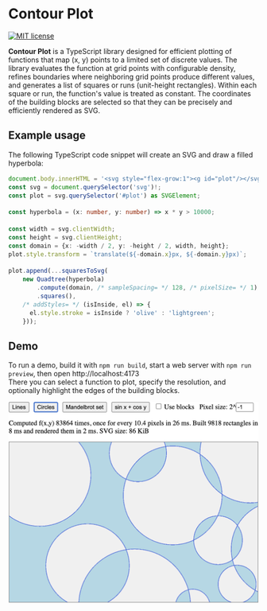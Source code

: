 # Contour Plot

[![MIT license](https://img.shields.io/badge/license-MIT-brightgreen.svg)](https://opensource.org/licenses/MIT)

**Contour Plot** is a TypeScript library designed for efficient plotting of functions that map (x, y) points to a limited set of discrete values. The library evaluates the function at grid points with configurable density, refines boundaries where neighboring grid points produce different values, and generates a list of squares or runs (unit-height rectangles). Within each square or run, the function's value is treated as constant. The coordinates of the building blocks are selected so that they can be precisely and efficiently rendered as SVG.

## Example usage

The following TypeScript code snippet will create an SVG and draw a filled hyperbola:

```typescript
document.body.innerHTML = '<svg style="flex-grow:1"><g id="plot"/></svg>';
const svg = document.querySelector('svg')!;
const plot = svg.querySelector('#plot') as SVGElement;

const hyperbola = (x: number, y: number) => x * y > 10000;

const width = svg.clientWidth;
const height = svg.clientHeight;
const domain = {x: -width / 2, y: -height / 2, width, height};
plot.style.transform = `translate(${-domain.x}px, ${-domain.y}px)`;

plot.append(...squaresToSvg(
    new Quadtree(hyperbola)
        .compute(domain, /* sampleSpacing= */ 128, /* pixelSize= */ 1)
        .squares(),
    /* addStyles= */ (isInside, el) => {
      el.style.stroke = isInside ? 'olive' : 'lightgreen';
    }));
```

## Demo

To run a demo, build it with `npm run build`, start a web server with `npm run preview`, then open http://localhost:4173  
There you can select a function to plot, specify the resolution, and optionally highlight the edges of the building blocks.

<img src="screenshot.png" alt="demo screenshot" style="width:587px;"/>

